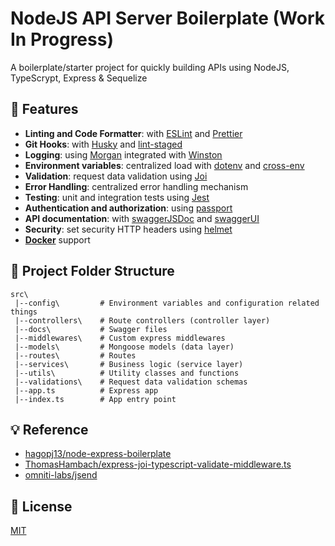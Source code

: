 # NodeJS API Server Boilerplate (Work In Progress)

A boilerplate/starter project for quickly building APIs using NodeJS, TypeScrypt, Express & Sequelize

## 🎨 Features

- **Linting and Code Formatter**: with [ESLint](https://eslint.org/docs/user-guide/getting-started) and [Prettier](https://prettier.io/)
- **Git Hooks**: with [Husky](https://github.com/typicode/husky) and [lint-staged](https://github.com/okonet/lint-staged)
- **Logging**: using [Morgan](https://github.com/expressjs/morgan) integrated with [Winston](https://github.com/winstonjs/winston)
- **Environment variables**: centralized load with [dotenv](https://github.com/motdotla/dotenv) and [cross-env](https://github.com/kentcdodds/cross-env)
- **Validation**: request data validation using [Joi](https://joi.dev/api)
- **Error Handling**: centralized error handling mechanism
- **Testing**: unit and integration tests using [Jest](https://jestjs.io)
- **Authentication and authorization**: using [passport](http://www.passportjs.org)
- **API documentation**: with [swaggerJSDoc](https://github.com/Surnet/swagger-jsdoc) and [swaggerUI](https://github.com/scottie1984/swagger-ui-express)
- **Security**: set security HTTP headers using [helmet](https://helmetjs.github.io)
- **[Docker](https://docker.com/)** support

## 🌲 Project Folder Structure

```
src\
 |--config\         # Environment variables and configuration related things
 |--controllers\    # Route controllers (controller layer)
 |--docs\           # Swagger files
 |--middlewares\    # Custom express middlewares
 |--models\         # Mongoose models (data layer)
 |--routes\         # Routes
 |--services\       # Business logic (service layer)
 |--utils\          # Utility classes and functions
 |--validations\    # Request data validation schemas
 |--app.ts          # Express app
 |--index.ts        # App entry point
```

## 💡 Reference

- [hagopj13/node-express-boilerplate](https://github.com/hagopj13/node-express-boilerplate)
- [ThomasHambach/express-joi-typescript-validate-middleware.ts](https://gist.github.com/ThomasHambach/6103774085fbe258a0377af35ed3d489)
- [omniti-labs/jsend](https://github.com/omniti-labs/jsend)

## 👮 License

[MIT](LICENSE)
